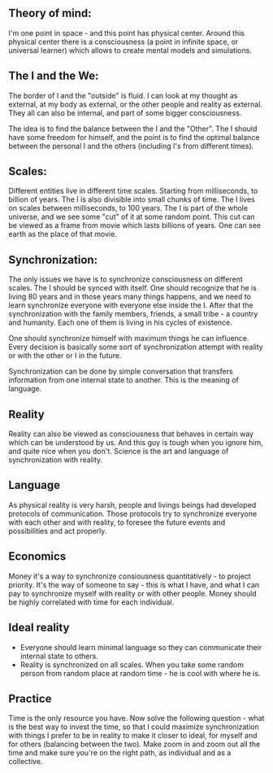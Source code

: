 ## Theory of mind:

I'm one point in space - and this point has physical center. Around this physical center there is a consciousness (a point in infinite space, or universal learner) which allows to create mental models and simulations. 

## The I and the We: 

The border of I and the "outside" is fluid. I can look at my thought as external, at my body as external, or the other people and reality as external. They all can also be internal, and part of some bigger consciousness. 

The idea is to find the balance between the I and the "Other". The I should have some freedom for himself, and the point is to find the optimal balance between the personal I and the others (including I's from different times). 

## Scales:

Different entities live in different time scales. Starting from milliseconds, to billion of years. 
The I is also divisible into small chunks of time. The I lives on scales between milliseconds, to 100 years. The I is part of the whole universe, and we see some "cut" of it at some random point. This cut can be viewed as a frame from movie which lasts billions of years. One can see earth as the place of that movie. 

## Synchronization:

The only issues we have is to synchronize consciousness on different scales. The I should be synced with itself. One should recognize that he is living 80 years and in those years many things happens, and we need to learn synchronize everyone with everyone else inside the I. After that the synchronization with the family members, friends, a small tribe - a country and humanity. Each one of them is living in his cycles of existence. 

One should synchronize himself with maximum things he can influence. Every decision is basically some sort of synchronization attempt with reality or with the other or I in the future.

Synchronization can be done by simple conversation that transfers information from one internal state to another. This is the meaning of language. 

## Reality

Reality can also be viewed as consciousness that behaves in certain way which can be understood by us. And this guy is tough when you ignore him, and quite nice when you don't. Science is the art and language of synchronization with reality. 

## Language 

As physical reality is very harsh, people and livings beings had developed protocols of communication. Those protocols try to synchronize everyone with each other and with reality, to foresee the future events and possibilities and act properly. 

## Economics 

Money it's a way to synchronize consiousness quantitatively - to project priority. It's the way of someone to say - this is what I have, and what I can pay to synchronize myself with reality or with other people. Money should be highly correlated with time for each individual. 

## Ideal reality 

- Everyone should learn minimal language so they can communicate their internal state to others. 
- Reality is synchronized on all scales. When you take some random person from random place at random time - he is cool with where he is. 

## Practice

Time is the only resource you have. Now solve the following question - what is the best way to invest the time, so that I could maximize synchronization with things I prefer to be in reality to make it closer to ideal, for myself and for others (balancing between the two). Make zoom in and zoom out all the time and make sure you're on the right path, as individual and as a collective. 
